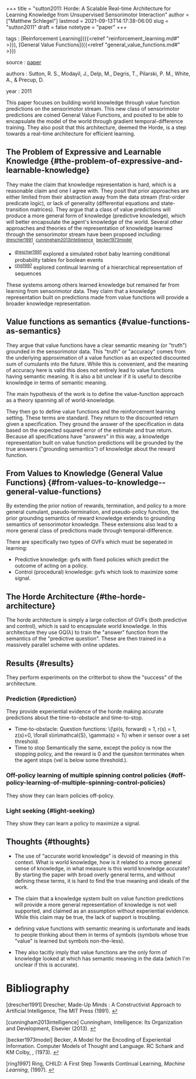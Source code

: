 +++
title = "sutton2011: Horde: A Scalable Real-time Architecture for Learning Knowledge from Unsupervised Sensorimotor Interaction"
author = ["Matthew Schlegel"]
lastmod = 2021-09-13T14:17:38-06:00
slug = "sutton2011"
draft = false
notetype = "paper"
+++

tags
: [Reinforcement Learning]({{<relref "reinforcement_learning.md#" >}}), [General Value Functions]({{<relref "general_value_functions.md#" >}})

source
: [paper](http://www.ifaamas.org/Proceedings/aamas2011/papers/A6%5FR70.pdf)

authors
: Sutton, R. S., Modayil, J., Delp, M., Degris, T., Pilarski, P. M., White, A., & Precup, D.

year
: 2011

This paper focuses on building world knowledge through value function predictions on the sensorimotor stream. This new class of sensorimotor predictions are coined General Value Functions, and posited to be able to encapsulate the model of the world through gradient temporal-difference training. They also posit that this architecture, deemed the Horde, is a step towards a real-time architecture for efficient learning.


## The Problem of Expressive and Learnable Knowledge {#the-problem-of-expressive-and-learnable-knowledge}

They make the claim that knowledge representation is hard, which is a reasonable claim and one I agree with. They posit that prior approaches are either limited from their abstraction away from the data stream (first-order predicate logic), or lack of generality (differential equations and state-transition matrices). They argue that a class of value predictions will produce a more general form of knowledge (predictive knowledge), which will better encapsulate the agent's knowledge of the world. Several other approaches and theories of the representation of knowledge learned through the sensorimotor stream have been proposed including: <sup id="6559eff0f05dfd4be9c8d6726d937b72"><a href="#drescher1991" title="Drescher, Made-{{Up Minds}} : {{A Constructivist Approach}} to {{Artificial Intelligence}}, {The MIT Press} (1991).">drescher1991</a></sup>, <sup id="5b398cfbcb2305295f2d74a4f0698fd0"><a href="#cunningham2013intelligence" title="Cunningham, Intelligence: {{Its}} Organization and Development, {Elsevier} (2013).">cunningham2013intelligence</a></sup>, <sup id="de504f8eba81fc76f28f894ea7b665dd"><a href="#becker1973model" title="Becker, A {{Model}} for the {{Encoding}} of {{Experiential Information}}. {{Computer Models}} of {{Thought}} and {{Language}}. {{RC Schank}} and {{KM Colby}}, v(), (1973).">becker1973model</a></sup>.

-   <sup id="6559eff0f05dfd4be9c8d6726d937b72"><a href="#drescher1991" title="Drescher, Made-{{Up Minds}} : {{A Constructivist Approach}} to {{Artificial Intelligence}}, {The MIT Press} (1991).">drescher1991</a></sup> explored a simulated robot baby learning conditional probability tables for boolean events
-   <sup id="87e79d486dd48b577ba1a9f855458a30"><a href="#ring1997" title="Ring, {{CHILD}}: {{A First Step Towards Continual Learning}}, {Machine Learning}, v(), (1997).">ring1997</a></sup> explored continual learning of a hierarchical representation of sequences

These systems among others learned knowledge but remained far from learning from sensorimotor data. They claim that a knowledge representation built on predictions made from value functions will provide a broader knowledge representation.


## Value functions as semantics {#value-functions-as-semantics}

They argue that value functions have a clear semantic meaning (or "truth") grounded in the sensorimotor data. This "truth" or "accuracy" comes from the underlying approximation of a value function as an expected discounted sum of cumulants into the future. While this is convenient, and the meaning of accuracy here is valid this does not entirely lead to value functions having semantic meaning. It is also a bit unclear if it is useful to describe knowledge in terms of semantic meaning.

The main hypothesis of the work is to define the value-function approach as a theory spanning all of world-knowledge.

They then go to define value functions and the reinforcement learning setting. These terms are standard. They return to the discounted return given a specification. They ground the answer of the specification in data based on the expected squared error of the estimate and true return. Because all specifications have "answers" in this way, a knowledge representation built on value function predictions will be grounded by the true answers ("grounding semantics") of knowledge about the reward function.


## From Values to Knowledge (General Value Functions) {#from-values-to-knowledge--general-value-functions}

By extending the prior notion of rewards, termination, and policy to a more general cumulant, pseudo-termination, and pseudo-policy function, the prior grounding semantics of reward knowledge extends to grounding semantics of sensorimotor knowledge. These extensions also lead to a more general class of predictions made through temporal-difference.

There are specifically two types of GVFs which must be seperated in learning:

-   Predictive knowledge: gvfs with fixed policies which predict the outcome of acting on a policy.
-   Control (procedural) knowledge: gvfs which look to maximize some signal.


## The Horde Architecture {#the-horde-architecture}

The horde architecture is simply a large collection of GVFs (both predictive and control), which is said to encapsulate world knowledge. In this architecture they use GQ(&lambda;) to train the "answer" function from the semantics of the "predictive question". These are then trained in a massively parallel scheme with online updates.


## Results {#results}

They perform experiments on the critterbot to show the "success" of the architecture.


### Prediction {#prediction}

They provide experiential evidence of the horde making accurate predictions about the time-to-obstacle and time-to-stop.

-   Time-to-obstacle:
    Question functions: \\(\pi(s, forward) = 1, r(s) = 1, z(s)=0, \forall s\in\mathcal{S}, \gamma(s) = 1\\) when ir sensor over a set threshold.
-   Time to stop
    Semantically the same, except the policy is now the stopping policy, and the reward is 0 and the quesiton terminates when the agent stops (vel is below some threshold.).


### Off-policy learning of multiple spinning control policies {#off-policy-learning-of-multiple-spinning-control-policies}

They show they can learn policies off-policy.


### Light seeking {#light-seeking}

They show they can learn a policy to maximize a signal.


## Thoughts {#thoughts}

-   The use of "accurate world knowledge" is devoid of meaning in this context. What is world knowledge, how is it related to a more general sense of knowledge, in what measure is this world knowledge accurate? By starting the paper with broad overly general terms, and without defining these terms, it is hard to find the true meaning and ideals of the work.

-   The claim that a knowledge system built on value function predictions will provide a more general representation of knowledge is not well supported, and claimed as an assumption without experiential evidence. While this claim may be true, the lack of support is troubling.

-   defining value functions with semantic meaning is unfortunate and leads to people thinking about them in terms of symbols (symbols whose true "value" is learned but symbols non-the-less).

-   They also tacitly imply that value functions are the only form of knowledge looked at which has semantic meaning in the data (which I'm unclear if this is accurate).


# Bibliography
<a id="drescher1991"></a>[drescher1991] Drescher, Made-Up Minds : A Constructivist Approach to Artificial Intelligence, The MIT Press (1991). [↩](#6559eff0f05dfd4be9c8d6726d937b72)

<a id="cunningham2013intelligence"></a>[cunningham2013intelligence] Cunningham, Intelligence: Its Organization and Development, Elsevier (2013). [↩](#5b398cfbcb2305295f2d74a4f0698fd0)

<a id="becker1973model"></a>[becker1973model] Becker, A Model for the Encoding of Experiential Information. Computer Models of Thought and Language. RC Schank and KM Colby, <i></i>,  (1973). [↩](#de504f8eba81fc76f28f894ea7b665dd)

<a id="ring1997"></a>[ring1997] Ring, CHILD: A First Step Towards Continual Learning, <i>Machine Learning</i>,  (1997). [↩](#87e79d486dd48b577ba1a9f855458a30)
